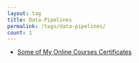 ```yaml
---
layout: tag
title: Data-Pipelines
permalink: /tags/data-pipelines/
count: 1
---
```


- [Some of My Online Courses Certificates](https://samirpaulb.github.io/blog-jekyll/posts/some-of-my-online-courses-certificates/)
